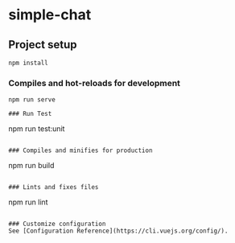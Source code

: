 # simple-chat

## Project setup
```
npm install
```

### Compiles and hot-reloads for development
```
npm run serve

### Run Test
```
npm run test:unit
```

### Compiles and minifies for production
```
npm run build
```

### Lints and fixes files
```
npm run lint
```

### Customize configuration
See [Configuration Reference](https://cli.vuejs.org/config/).
